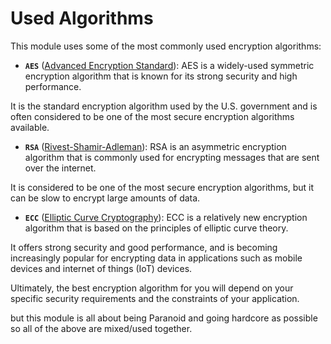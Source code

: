 # Used **Algorithms**

This module uses some of the most commonly used encryption algorithms:

- **`AES`** ([Advanced Encryption Standard](https://en.wikipedia.org/wiki/Advanced_Encryption_Standard)): AES is a widely-used symmetric encryption algorithm that is known for its strong security and high performance.

It is the standard encryption algorithm used by the U.S. government and is often considered to be one of the most secure encryption algorithms available.

- **`RSA`** ([Rivest-Shamir-Adleman](<https://en.wikipedia.org/wiki/RSA_(cryptosystem)>)): RSA is an asymmetric encryption algorithm that is commonly used for encrypting messages that are sent over the internet.

It is considered to be one of the most secure encryption algorithms, but it can be slow to encrypt large amounts of data.

- **`ECC`** ([Elliptic Curve Cryptography](https://en.wikipedia.org/wiki/Elliptic-curve_cryptography)): ECC is a relatively new encryption algorithm that is based on the principles of elliptic curve theory.

It offers strong security and good performance, and is becoming increasingly popular for encrypting data in applications such as mobile devices and internet of things (IoT) devices.

Ultimately, the best encryption algorithm for you will depend on your specific security requirements and the constraints of your application.

but this module is all about being Paranoid and going hardcore as possible so all of the above are mixed/used together.
